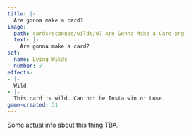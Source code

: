 ```yaml
---
title: |-
  Are gonna make a card?
image: 
  path: cards/scanned/wilds/07 Are Gonna Make a Card.png
  text: |-
    Are gonna make a card?
set:
  name: Lying Wilds
  number: 7
effects: 
- |-
  Wild
- |-
  This card is wild. Can not be Insta win or Lose.
game-created: 31
---
```

Some actual info about this thing TBA.
